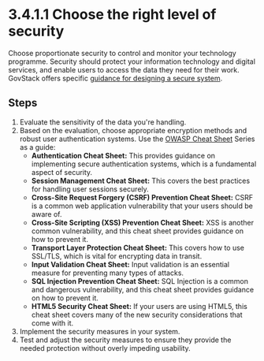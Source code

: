 # 3.4.1.1 Choose the right level of security

Choose proportionate security to control and monitor your technology programme. Security should protect your information technology and digital services, and enable users to access the data they need for their work. GovStack offers specific [guidance for designing a secure system](https://govstack.gitbook.io/specification/security-requirements).

## Steps

1. Evaluate the sensitivity of the data you're handling.
2. Based on the evaluation, choose appropriate encryption methods and robust user authentication systems. Use the [OWASP Cheat Sheet](https://owasp.org/www-project-cheat-sheets/) Series as a guide:
   * **Authentication Cheat Sheet:** This provides guidance on implementing secure authentication systems, which is a fundamental aspect of security.
   * **Session Management Cheat Sheet:** This covers the best practices for handling user sessions securely.
   * **Cross-Site Request Forgery (CSRF) Prevention Cheat Sheet:** CSRF is a common web application vulnerability that your users should be aware of.
   * **Cross-Site Scripting (XSS) Prevention Cheat Sheet:** XSS is another common vulnerability, and this cheat sheet provides guidance on how to prevent it.
   * **Transport Layer Protection Cheat Sheet:** This covers how to use SSL/TLS, which is vital for encrypting data in transit.
   * **Input Validation Cheat Sheet:** Input validation is an essential measure for preventing many types of attacks.
   * **SQL Injection Prevention Cheat Sheet:** SQL Injection is a common and dangerous vulnerability, and this cheat sheet provides guidance on how to prevent it.
   * **HTML5 Security Cheat Sheet:** If your users are using HTML5, this cheat sheet covers many of the new security considerations that come with it.
3. Implement the security measures in your system.
4. Test and adjust the security measures to ensure they provide the needed protection without overly impeding usability.

